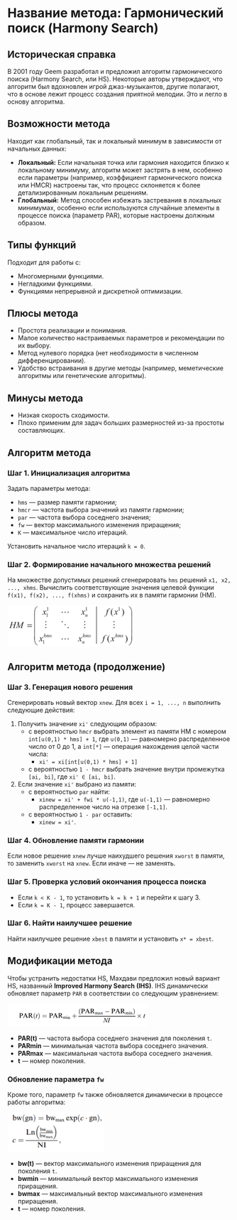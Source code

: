 # Название метода: Гармонический поиск (Harmony Search)

## Историческая справка

В 2001 году Geem разработал и предложил алгоритм гармонического поиска (Harmony Search, или HS). Некоторые авторы утверждают, что алгоритм был вдохновлен игрой джаз-музыкантов, другие полагают, что в основе лежит процесс создания приятной мелодии. Это и легло в основу алгоритма.

## Возможности метода

Находит как глобальный, так и локальный минимум в зависимости от начальных данных:
- **Локальный:** Если начальная точка или гармония находится близко к локальному минимуму, алгоритм может застрять в нем, особенно если параметры (например, коэффициент гармонического поиска или HMCR) настроены так, что процесс склоняется к более детализированным локальным решениям.
- **Глобальный:** Метод способен избежать застревания в локальных минимумах, особенно если используются случайные элементы в процессе поиска (параметр PAR), которые настроены должным образом.

## Типы функций

Подходит для работы с:
- Многомерными функциями.
- Негладкими функциями.
- Функциями непрерывной и дискретной оптимизации.

## Плюсы метода

- Простота реализации и понимания.
- Малое количество настраиваемых параметров и рекомендации по их выбору.
- Метод нулевого порядка (нет необходимости в численном дифференцировании).
- Удобство встраивания в другие методы (например, меметические алгоритмы или генетические алгоритмы).

## Минусы метода

- Низкая скорость сходимости.
- Плохо применим для задач больших размерностей из-за простоты составляющих.

## Алгоритм метода

### Шаг 1. Инициализация алгоритма
Задать параметры метода:
- `hms` — размер памяти гармонии;
- `hmcr` — частота выбора значений из памяти гармонии;
- `par` — частота выбора соседнего значения;
- `fw` — вектор максимального изменения приращения;
- `K` — максимальное число итераций.

Установить начальное число итераций `k = 0`.

### Шаг 2. Формирование начального множества решений
На множестве допустимых решений сгенерировать `hms` решений `x1, x2, ..., xhms`. 
Вычислить соответствующие значения целевой функции `f(x1), f(x2), ..., f(xhms)` и сохранить их в памяти гармонии (НМ).

![screenshot](HM.png)

## Алгоритм метода (продолжение)

### Шаг 3. Генерация нового решения
Сгенерировать новый вектор `xnew`. Для всех `i = 1, ..., n` выполнить следующие действия:
1. Получить значение `xi'` следующим образом:
   - с вероятностью `hmcr` выбрать элемент из памяти НМ с номером `int[u(0,1) * hms] + 1`, где `u(0,1)` — равномерно распределенное число от 0 до 1, а `int[*]` — операция нахождения целой части числа:
     - `xi' = xi[int[u(0,1) * hms] + 1]`
   - с вероятностью `1 - hmcr` выбрать значение внутри промежутка `[ai, bi]`, где `xi' ∈ [ai, bi]`.
2. Если значение `xi'` выбрано из памяти:
   - с вероятностью `par` найти:
     - `xinew = xi' + fwi * u(-1,1)`, где `u(-1,1)` — равномерно распределенное число на отрезке `[-1,1]`.
   - с вероятностью `1 - par` оставить:
     - `xinew = xi'`.

### Шаг 4. Обновление памяти гармонии
Если новое решение `xnew` лучше наихудшего решения `xworst` в памяти, то заменить `xworst` на `xnew`. Если иначе — не заменять.

### Шаг 5. Проверка условий окончания процесса поиска
- Если `k < K - 1`, то установить `k = k + 1` и перейти к шагу 3.
- Если `k = K - 1`, процесс завершается.

### Шаг 6. Найти наилучшее решение
Найти наилучшее решение `xbest` в памяти и установить `x* = xbest`.

## Модификации метода

Чтобы устранить недостатки HS, Махдави предложил новый вариант HS, названный **Improved Harmony Search (IHS)**. IHS динамически обновляет параметр `PAR` в соответствии со следующим уравнением:

![screenshot](PAR.png)

- **PAR(t)** — частота выбора соседнего значения для поколения `t`.
- **PARmin** — минимальная частота выбора соседнего значения.
- **PARmax** — максимальная частота выбора соседнего значения.
- **t** — номер поколения.


### Обновление параметра `fw`
Кроме того, параметр `fw` также обновляется динамически в процессе работы алгоритма:

![screenshot](fw.png)

- **bw(t)** — вектор максимального изменения приращения для поколения `t`.
- **bwmin** — минимальный вектор максимального изменения приращения.
- **bwmax** — максимальный вектор максимального изменения приращения.
- **t** — номер поколения.
